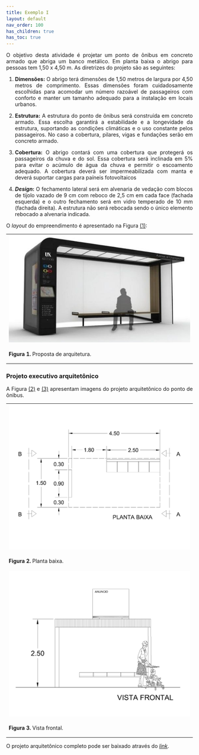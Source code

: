 ```yaml
---
title: Exemplo I
layout: default
nav_order: 100
has_children: true
has_toc: true
---
```


<p align = "justify">
  O objetivo desta atividade é projetar um ponto de ônibus em concreto armado que abriga um banco metálico. Em planta baixa o abrigo para pessoas tem 1,50 x 4,50 m. As diretrizes do projeto são as seguintes:
</p> 

<ol>
  <li>
    <p align = "justify"><b>Dimensões:</b> O abrigo terá dimensões de 1,50 metros de largura por 4,50 metros de comprimento. Essas dimensões foram cuidadosamente escolhidas para acomodar um número razoável de passageiros com conforto e manter um tamanho adequado para a instalação em locais urbanos.</p>
  </li>
  <li>
    <p align = "justify"><b>Estrutura:</b> A estrutura do ponto de ônibus será construída em concreto armado. Essa escolha garantirá a estabilidade e a longevidade da estrutura, suportando as condições climáticas e o uso constante pelos passageiros. No caso a cobertura, pilares, vigas e fundações serão em concreto armado.</p> 
  </li>
  <li>
    <p align = "justify"><b>Cobertura:</b> O abrigo contará com uma cobertura que protegerá os passageiros da chuva e do sol. Essa cobertura será inclinada em 5% para evitar o acúmulo de água da chuva e permitir o escoamento adequado. A cobertura deverá ser impermeabilizada com manta e deverá suportar cargas para paíneis fotovoltaicos</p>
  </li>
  <li> 
    <p align = "justify"><b><i>Design</i>:</b> O fechamento lateral será em alvenaria de vedação com blocos de tijolo vazado de 9 cm com reboco de 2,5 cm em cada face (fachada esquerda) e o outro fechamento será em vidro temperado de 10 mm (fachada direita). A estrutura não será rebocada sendo o único elemento rebocado a alvenaria indicada.</p>
  </li>
</ol>

<p align = "justify">
O <i>layout</i> do empreendimento é apresentado na Figura <a href="#fig1">(1)</a>:
</p> 

<table border = "0" style = "width:100%">
  <tr>
    <td><center><img src = "assets/images/figura1.jpeg" width = "100%"></center></td>
  </tr>
  <tr>
    <td><center><p align = "justify" id = "fig1"><b>Figura 1.</b> Proposta de arquitetura.</p></center></td>
  </tr>
</table>

<h3>Projeto executivo arquitetônico</h3>

<p align = "justify"> 
A Figura <a href="#fig2">(2)</a> e <a href="#fig3">(3)</a> apresentam imagens do projeto arquitetônico do ponto de ônibus.
</p> 


<table border = "0" style = "width:100%">
  <tr>
    <td><center><img src = "assets/images/figura2.jpeg" width = "150%"></center></td>
  </tr>
  <tr>
    <td><center><p align = "justify" id = "fig2"><b>Figura 2.</b> Planta baixa.</p></center></td>
  </tr>
  <tr>
    <td><center><img src = "assets/images/figura3.jpeg" width = "150%"></center></td>
  </tr>
  <tr>
    <td><center><p align = "justify" id = "fig3"><b>Figura 3.</b> Vista frontal.</p></center></td>
  </tr>
</table>

<p align = "justify">
  O projeto arquitetônico completo pode ser baixado através do <a href="https://drive.google.com/drive/folders/0B7fde98nbW1JfjhwMndpN1pqSFVnWkVKLTVGeTh0X3huZVRETGtIQk95N2lxS1JHUjE0M1U?resourcekey=0-80u4x0QEcpM_rnPTI6GT0g&usp=sharing" target="_blank"><i>link</i></a>.
</p>
